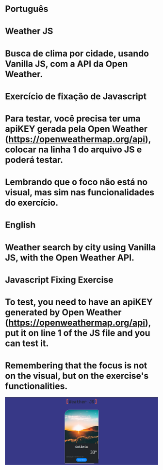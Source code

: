 # Português

# Weather JS

# Busca de clima por cidade, usando Vanilla JS, com a API da Open Weather.

# Exercício de fixação de Javascript

# Para testar, você precisa ter uma apiKEY gerada pela Open Weather (https://openweathermap.org/api), colocar na linha 1 do arquivo JS e poderá testar.

# Lembrando que o foco não está no visual, mas sim nas funcionalidades do exercício.

# English

# Weather search by city using Vanilla JS, with the Open Weather API.

# Javascript Fixing Exercise

# To test, you need to have an apiKEY generated by Open Weather (https://openweathermap.org/api), put it on line 1 of the JS file and you can test it.

# Remembering that the focus is not on the visual, but on the exercise's functionalities.

![Alt text](weather.png)